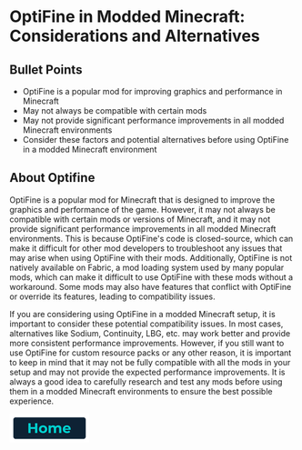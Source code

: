 # OptiFine in Modded Minecraft: Considerations and Alternatives

## Bullet Points

* OptiFine is a popular mod for improving graphics and performance in Minecraft
* May not always be compatible with certain mods
* May not provide significant performance improvements in all modded Minecraft environments
* Consider these factors and potential alternatives before using OptiFine in a modded Minecraft environment

## About Optifine

OptiFine is a popular mod for Minecraft that is designed to improve the graphics and performance of the game. However, it may not always be compatible with certain mods or versions of Minecraft, and it may not provide significant performance improvements in all modded Minecraft environments. This is because OptiFine's code is closed-source, which can make it difficult for other mod developers to troubleshoot any issues that may arise when using OptiFine with their mods. Additionally, OptiFine is not natively available on Fabric, a mod loading system used by many popular mods, which can make it difficult to use OptiFine with these mods without a workaround. Some mods may also have features that conflict with OptiFine or override its features, leading to compatibility issues.

If you are considering using OptiFine in a modded Minecraft setup, it is important to consider these potential compatibility issues. In most cases, alternatives like Sodium, Continuity, LBG, etc. may work better and provide more consistent performance improvements. However, if you still want to use OptiFine for custom resource packs or any other reason, it is important to keep in mind that it may not be fully compatible with all the mods in your setup and may not provide the expected performance improvements. It is always a good idea to carefully research and test any mods before using them in a modded Minecraft environments to ensure the best possible experience.

[![Home](/images/button_small/home.png)](/README.md)
